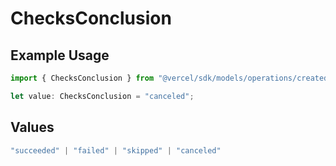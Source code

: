 # ChecksConclusion

## Example Usage

```typescript
import { ChecksConclusion } from "@vercel/sdk/models/operations/createdeployment.js";

let value: ChecksConclusion = "canceled";
```

## Values

```typescript
"succeeded" | "failed" | "skipped" | "canceled"
```